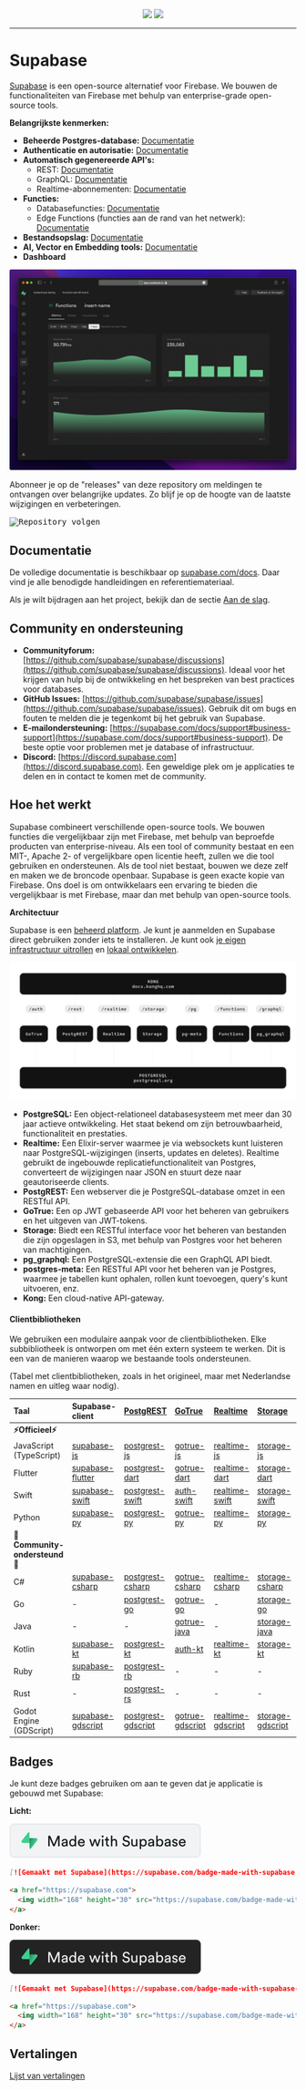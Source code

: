 <p align="center">
<img src="https://user-images.githubusercontent.com/8291514/213727234-cda046d6-28c6-491a-b284-b86c5cede25d.png#gh-light-mode-only">
<img src="https://user-images.githubusercontent.com/8291514/213727225-56186826-bee8-43b5-9b15-86e839d89393.png#gh-dark-mode-only">
</p>

---

# Supabase

[Supabase](https://supabase.com) is een open-source alternatief voor Firebase. We bouwen de functionaliteiten van Firebase met behulp van enterprise-grade open-source tools.

**Belangrijkste kenmerken:**

*   **Beheerde Postgres-database:** [Documentatie](https://supabase.com/docs/guides/database)
*   **Authenticatie en autorisatie:** [Documentatie](https://supabase.com/docs/guides/auth)
*   **Automatisch gegenereerde API's:**
    *   REST: [Documentatie](https://supabase.com/docs/guides/api)
    *   GraphQL: [Documentatie](https://supabase.com/docs/guides/graphql)
    *   Realtime-abonnementen: [Documentatie](https://supabase.com/docs/guides/realtime)
*   **Functies:**
    *   Databasefuncties: [Documentatie](https://supabase.com/docs/guides/database/functions)
    *   Edge Functions (functies aan de rand van het netwerk): [Documentatie](https://supabase.com/docs/guides/functions)
*   **Bestandsopslag:** [Documentatie](https://supabase.com/docs/guides/storage)
* **AI, Vector en Embedding tools:** [Documentatie](https://supabase.com/docs/guides/ai)
*   **Dashboard**

![Supabase Dashboard](https://raw.githubusercontent.com/supabase/supabase/master/apps/www/public/images/github/supabase-dashboard.png)

Abonneer je op de "releases" van deze repository om meldingen te ontvangen over belangrijke updates. Zo blijf je op de hoogte van de laatste wijzigingen en verbeteringen.

<kbd><img src="https://raw.githubusercontent.com/supabase/supabase/d5f7f413ab356dc1a92075cb3cee4e40a957d5b1/web/static/watch-repo.gif" alt="Repository volgen"/></kbd>

## Documentatie

De volledige documentatie is beschikbaar op [supabase.com/docs](https://supabase.com/docs). Daar vind je alle benodigde handleidingen en referentiemateriaal.

Als je wilt bijdragen aan het project, bekijk dan de sectie [Aan de slag](./../DEVELOPERS.md).

## Community en ondersteuning

*   **Communityforum:** [https://github.com/supabase/supabase/discussions](https://github.com/supabase/supabase/discussions). Ideaal voor het krijgen van hulp bij de ontwikkeling en het bespreken van best practices voor databases.
*   **GitHub Issues:** [https://github.com/supabase/supabase/issues](https://github.com/supabase/supabase/issues). Gebruik dit om bugs en fouten te melden die je tegenkomt bij het gebruik van Supabase.
*   **E-mailondersteuning:** [https://supabase.com/docs/support#business-support](https://supabase.com/docs/support#business-support). De beste optie voor problemen met je database of infrastructuur.
*   **Discord:** [https://discord.supabase.com](https://discord.supabase.com). Een geweldige plek om je applicaties te delen en in contact te komen met de community.

## Hoe het werkt

Supabase combineert verschillende open-source tools. We bouwen functies die vergelijkbaar zijn met Firebase, met behulp van beproefde producten van enterprise-niveau. Als een tool of community bestaat en een MIT-, Apache 2- of vergelijkbare open licentie heeft, zullen we die tool gebruiken en ondersteunen. Als de tool niet bestaat, bouwen we deze zelf en maken we de broncode openbaar. Supabase is geen exacte kopie van Firebase. Ons doel is om ontwikkelaars een ervaring te bieden die vergelijkbaar is met Firebase, maar dan met behulp van open-source tools.

**Architectuur**

Supabase is een [beheerd platform](https://supabase.com/dashboard). Je kunt je aanmelden en Supabase direct gebruiken zonder iets te installeren. Je kunt ook [je eigen infrastructuur uitrollen](https://supabase.com/docs/guides/hosting/overview) en [lokaal ontwikkelen](https://supabase.com/docs/guides/local-development).

![Architectuur](./../apps/docs/public/img/supabase-architecture.svg)

*   **PostgreSQL:** Een object-relationeel databasesysteem met meer dan 30 jaar actieve ontwikkeling. Het staat bekend om zijn betrouwbaarheid, functionaliteit en prestaties.
*   **Realtime:** Een Elixir-server waarmee je via websockets kunt luisteren naar PostgreSQL-wijzigingen (inserts, updates en deletes). Realtime gebruikt de ingebouwde replicatiefunctionaliteit van Postgres, converteert de wijzigingen naar JSON en stuurt deze naar geautoriseerde clients.
*   **PostgREST:** Een webserver die je PostgreSQL-database omzet in een RESTful API.
*   **GoTrue:** Een op JWT gebaseerde API voor het beheren van gebruikers en het uitgeven van JWT-tokens.
*   **Storage:** Biedt een RESTful interface voor het beheren van bestanden die zijn opgeslagen in S3, met behulp van Postgres voor het beheren van machtigingen.
*   **pg_graphql:** Een PostgreSQL-extensie die een GraphQL API biedt.
*   **postgres-meta:** Een RESTful API voor het beheren van je Postgres, waarmee je tabellen kunt ophalen, rollen kunt toevoegen, query's kunt uitvoeren, enz.
*   **Kong:** Een cloud-native API-gateway.

#### Clientbibliotheken

We gebruiken een modulaire aanpak voor de clientbibliotheken. Elke subbibliotheek is ontworpen om met één extern systeem te werken. Dit is een van de manieren waarop we bestaande tools ondersteunen.

(Tabel met clientbibliotheken, zoals in het origineel, maar met Nederlandse namen en uitleg waar nodig).

| Taal                       | Supabase-client                                                    | [PostgREST](https://www.postgresql.org/)                                                                         | [GoTrue](https://github.com/supabase/gotrue)                                                                                | [Realtime](https://github.com/supabase/realtime)                                                                              | [Storage](https://github.com/supabase/storage-api)                                                                                 | Functions                                                                               |
| :-------------------------- | :------------------------------------------------------------------ | :-------------------------------------------------------------------------------- | :------------------------------------------------------------------------------------ | :----------------------------------------------------------------------------------- | :-------------------------------------------------------------------------------------- | :----------------------------------------------------------------------------------- |
| **⚡️Officieel⚡️**          |                                                                     |                                                                                   |                                                                                      |                                                                                     |                                                                                        |                                                                                      |
| JavaScript (TypeScript)     | [supabase-js](https://github.com/supabase/supabase-js)               | [postgrest-js](https://github.com/supabase/postgrest-js)                             | [gotrue-js](https://github.com/supabase/gotrue-js)                                     | [realtime-js](https://github.com/supabase/realtime-js)                                 | [storage-js](https://github.com/supabase/storage-js)                                   | [functions-js](https://github.com/supabase/functions-js)                             |
| Flutter                     | [supabase-flutter](https://github.com/supabase/supabase-flutter)     | [postgrest-dart](https://github.com/supabase/postgrest-dart)                         | [gotrue-dart](https://github.com/supabase/gotrue-dart)                                 | [realtime-dart](https://github.com/supabase/realtime-dart)                             | [storage-dart](https://github.com/supabase/storage-dart)                               | [functions-dart](https://github.com/supabase/functions-dart)                         |
| Swift                      | [supabase-swift](https://github.com/supabase/supabase-swift)          | [postgrest-swift](https://github.com/supabase/supabase-swift/tree/main/Sources/PostgREST) | [auth-swift](https://github.com/supabase/supabase-swift/tree/main/Sources/Auth)     | [realtime-swift](https://github.com/supabase/supabase-swift/tree/main/Sources/Realtime) | [storage-swift](https://github.com/supabase/supabase-swift/tree/main/Sources/Storage) | [functions-swift](https://github.com/supabase/supabase-swift/tree/main/Sources/Functions) |
| Python                      | [supabase-py](https://github.com/supabase/supabase-py)               | [postgrest-py](https://github.com/supabase/postgrest-py)                             | [gotrue-py](https://github.com/supabase/gotrue-py)                                     | [realtime-py](https://github.com/supabase/realtime-py)                                 | [storage-py](https://github.com/supabase/storage-py)                                   | [functions-py](https://github.com/supabase/functions-py)                             |
| **💚Community-ondersteund💚** |                                                                     |                                                                                   |                                                                                      |                                                                                     |                                                                                        |                                                                                      |
| C#                          | [supabase-csharp](https://github.com/supabase-community/supabase-csharp) | [postgrest-csharp](https://github.com/supabase-community/postgrest-csharp)           | [gotrue-csharp](https://github.com/supabase-community/gotrue-csharp)                 | [realtime-csharp](https://github.com/supabase-community/realtime-csharp)             | [storage-csharp](https://github.com/supabase-community/storage-csharp)                 | [functions-csharp](https://github.com/supabase-community/functions-csharp)           |
| Go                          | -                                                                   | [postgrest-go](https://github.com/supabase-community/postgrest-go)                     | [gotrue-go](https://github.com/supabase-community/gotrue-go)                           | -                                                                                   | [storage-go](https://github.com/supabase-community/storage-go)                       | [functions-go](https://github.com/supabase-community/functions-go)                   |
| Java                        | -                                                                   | -                                                                                   | [gotrue-java](https://github.com/supabase-community/gotrue-java)                       | -                                                                                   | [storage-java](https://github.com/supabase-community/storage-java)                   | -                                                                                   |
| Kotlin                      | [supabase-kt](https://github.com/supabase-community/supabase-kt)       | [postgrest-kt](https://github.com/supabase-community/supabase-kt/tree/master/Postgrest) | [auth-kt](https://github.com/supabase-community/supabase-kt/tree/master/Auth)         | [realtime-kt](https://github.com/supabase-community/supabase-kt/tree/master/Realtime)   | [storage-kt](https://github.com/supabase-community/supabase-kt/tree/master/Storage)   | [functions-kt](https://github.com/supabase-community/supabase-kt/tree/master/Functions) |
| Ruby                      | [supabase-rb](https://github.com/supabase-community/supabase-rb)      |      [postgrest-rb](https://github.com/supabase-community/postgrest-rb)                                                                             |    -                                                                                  |        -                                                                            |     -                                                                                 |          -                                                                          |
| Rust                      |      -                                                                 |       [postgrest-rs](https://github.com/supabase-community/postgrest-rs)                                                                            |      -                                                                                 |       -                                                                             |       -                                                                                |         -                                                                           |
| Godot Engine (GDScript)      |   [supabase-gdscript](https://github.com/supabase-community/godot-engine.supabase)                                                                  |        [postgrest-gdscript](https://github.com/supabase-community/postgrest-gdscript)                                                                            |        [gotrue-gdscript](https://github.com/supabase-community/gotrue-gdscript)                                                                                |    [realtime-gdscript](https://github.com/supabase-community/realtime-gdscript)                                                                                  |         [storage-gdscript](https://github.com/supabase-community/storage-gdscript)                                                                                 |  [functions-gdscript](https://github.com/supabase-community/functions-gdscript)                                                                                       |

## Badges

Je kunt deze badges gebruiken om aan te geven dat je applicatie is gebouwd met Supabase:

**Licht:**

![Gemaakt met Supabase](./../apps/www/public/badge-made-with-supabase.svg)

```md
[![Gemaakt met Supabase](https://supabase.com/badge-made-with-supabase.svg)](https://supabase.com)
```

```html
<a href="https://supabase.com">
  <img width="168" height="30" src="https://supabase.com/badge-made-with-supabase.svg" alt="Gemaakt met Supabase" />
</a>
```

**Donker:**

![Gemaakt met Supabase (donkere versie)](./../apps/www/public/badge-made-with-supabase-dark.svg)

```md
[![Gemaakt met Supabase](https://supabase.com/badge-made-with-supabase-dark.svg)](https://supabase.com)
```

```html
<a href="https://supabase.com">
  <img width="168" height="30" src="https://supabase.com/badge-made-with-supabase-dark.svg" alt="Gemaakt met Supabase" />
</a>
```
## Vertalingen

[Lijst van vertalingen](./languages.md)
